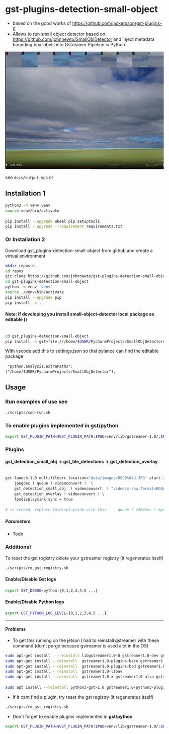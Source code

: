 # gst-plugins-detection-small-object
- based on the good works of https://github.com/jackersson/gst-plugins-tf
- Allows to run small object detector based on https://github.com/johnnewto/SmallObjDetector and inject metadata bounding box labels into Gstreamer Pipeline in Python


[![This might not show in github](docs/mainview.png)](docs/output.mp4) 

see `docs/output.mp4` or 

## Installation 1

```bash
python3 -m venv venv
source venv/bin/activate

pip install --upgrade wheel pip setuptools
pip install --upgrade --requirement requirements.txt
```
### Or Installation 2

Download gst_plugins-detection-small-object from github and create a virtual environment

``` sh
mkdir repos-e .
cd repos
git clone https://github.com/johnnewto/gst-plugins-detection-small-object
cd gst-plugins-detection-small-object
python -m venv 'venv'
source ./venv/bin/activate
pip install --upgrade pip
pip install -e .
```

#### Note: If developing you install small-object-detector local package as editable ()
``` sh

cd gst_plugins-detection-small-object
pip install -e git+file:///home/$USER/PycharmProjects/SmallObjDetector#egg=small_object_detector

```
 With vscode add this to settings.json so that pylance can find the editable package

 ` "python.analysis.extraPaths": ["/home/$USER/PycharmProjects/SmallObjDetector"],`

## Usage

### Run examples of use see 
```bash
./scripts/sod-run.sh

```

### To enable plugins implemented in **gst/python**
```bash
export GST_PLUGIN_PATH=$GST_PLUGIN_PATH:$PWD/venv/lib/gstreamer-1.0/:$PWD/gst/
```

### Plugins
#### gst_detection_small_obj -> gst_tile_detections -> gst_detection_overlay

``` sh 

gst-launch-1.0 multifilesrc location="data/images/DSC0%04d.JPG" start-index=1013 num-buffers=100 caps="image/jpeg,framerate=3/1" ! \
    jpegdec ! queue ! videoconvert !  \
    gst_detection_small_obj  ! videoconvert  ! "video/x-raw,format=RGBA" ! gst_tile_detections !  videoconvert  ! "video/x-raw,format=RGBx" !  \
    gst_detection_overlay ! videoconvert ! \
    fpsdisplaysink sync = true

# to record, replace fpsdisplaysink with this     queue ! x264enc ! mp4mux ! filesink location=image.mp4

```

##### Parameters
 -  Todo


### Additional
To reset the gst registry delete your gstreamer registry (it regenerates itself)
```bash
./scripts/rm_gst_registry.sh 
```

#### Enable/Disable Gst logs
```bash
export GST_DEBUG=python:{0,1,2,3,4,5 ...}
```

#### Enable/Disable Python logs
```bash
export GST_PYTHON_LOG_LEVEL={0,1,2,3,4,5 ...}
```
----       

#### Problems
- To get this running on the jetson I had to reinstall gstreamer with these command (don't purge because gstreamer is used alot in the OS)

``` sh
sudo apt-get install  --reinstall libgstreamer1.0-0 gstreamer1.0-dev gstreamer1.0-tools gstreamer1.0-doc
sudo apt-get install --reinstall  gstreamer1.0-plugins-base gstreamer1.0-plugins-good 
sudo apt-get install --reinstall  gstreamer1.0-plugins-bad gstreamer1.0-plugins-ugly 
sudo apt-get install --reinstall  gstreamer1.0-libav
sudo apt-get install --reinstall  gstreamer1.0-x gstreamer1.0-alsa gstreamer1.0-gl gstreamer1.0-gtk3 gstreamer1.0-qt5 gstreamer1.0-pulseaudio 

sudo apt install --reinstall python3-gst-1.0 gstreamer1.0-python3-plugin-loader
```

- If it cant find a plugin, try reset the gst registry (it regenerates itself)
```bash
./scripts/rm_gst_registry.sh 
```

- Don't forget to  enable plugins implemented in **gst/python**
```bash
export GST_PLUGIN_PATH=$GST_PLUGIN_PATH:$PWD/venv/lib/gstreamer-1.0/:$PWD/gst/
```